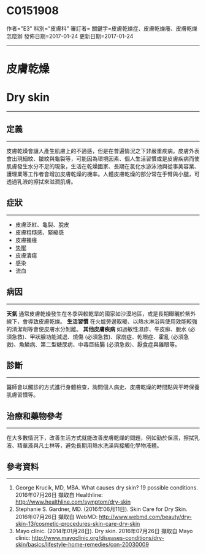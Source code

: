 # C0151908
作者="E3"
科別="皮膚科"
審訂者=
關鍵字=皮膚乾燥症、皮膚乾燥癢、皮膚乾燥怎麼辦
發佈日期=2017-01-24
更新日期=2017-01-24

----------
# 皮膚乾燥
# Dry skin
----------
## 定義
----------

皮膚乾燥會讓人產生肌膚上的不適感，但是在普遍情況之下非嚴重疾病。皮膚外表會出現細紋、皺紋與龜裂等，可能因為環境因素、個人生活習慣或是皮膚疾病而使肌膚發生水分不足的現象，生活在乾燥國家、長期在氯化水游泳池與從事美容業、護理業等工作者會增加皮膚乾燥的機率。人體皮膚乾燥的部分常在手臂與小腿，可透過乳液的擦拭來滋潤肌膚。

## 症狀
----------
- 皮膚泛紅、龜裂、脫皮
- 皮膚粗糙感、緊縮感
- 皮膚搔癢
- [失眠](C0917801-01)
- 皮膚潰瘍
- 感染
- 流血
## 病因
----------

**天氣**
通常皮膚乾燥發生在冬季與較乾旱的國家如沙漠地區，或是長期曝曬於紫外線下，會導致皮膚乾燥。
**生活習慣**
在火爐旁邊取暖、以熱水淋浴與使用效能較強的清潔劑等會使皮膚水分剝離。
**其他皮膚疾病**
如過敏性濕疹、牛皮癬、脫水 (必須急救)、甲狀腺功能減退、燒傷 (必須急救)、尿崩症、乾眼症、霍亂 (必須急救)、魚鱗病、第二型糖尿病、中毒巨結腸 (必須急救)、厭食症與雞眼等。

## 診斷
----------

醫師會以觸診的方式進行身體檢查，詢問個人病史、皮膚乾燥的時間點與平時保養肌膚習慣等。

## 治療和藥物參考
----------

在大多數情況下，改善生活方式就能改善皮膚乾燥的問題，例如勤於保濕，擦拭乳液、精華液與凡士林等，避免長期用熱水洗澡與接觸化學物液體。

## 參考資料
----------
1. George Krucik, MD, MBA. What causes dry skin? 19 possible conditions. 2016年07月26日 擷取自 Healthline:
  http://www.healthline.com/symptom/dry-skin
2. Stephanie S. Gardner, MD. (2016年06月11日).  Skin Care for Dry Skin. 2016年07月26日 擷取自 WebMD:
  http://www.webmd.com/beauty/dry-skin-13/cosmetic-procedures-skin-care-dry-skin
3. Mayo clinic. (2014年01月28日). Dry skin. 2016年07月26日 擷取自 Mayo clinic:
  http://www.mayoclinic.org/diseases-conditions/dry-skin/basics/lifestyle-home-remedies/con-20030009

